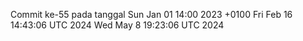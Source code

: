 Commit ke-55 pada tanggal Sun Jan 01 14:00 2023 +0100
Fri Feb 16 14:43:06 UTC 2024
Wed May  8 19:23:06 UTC 2024
